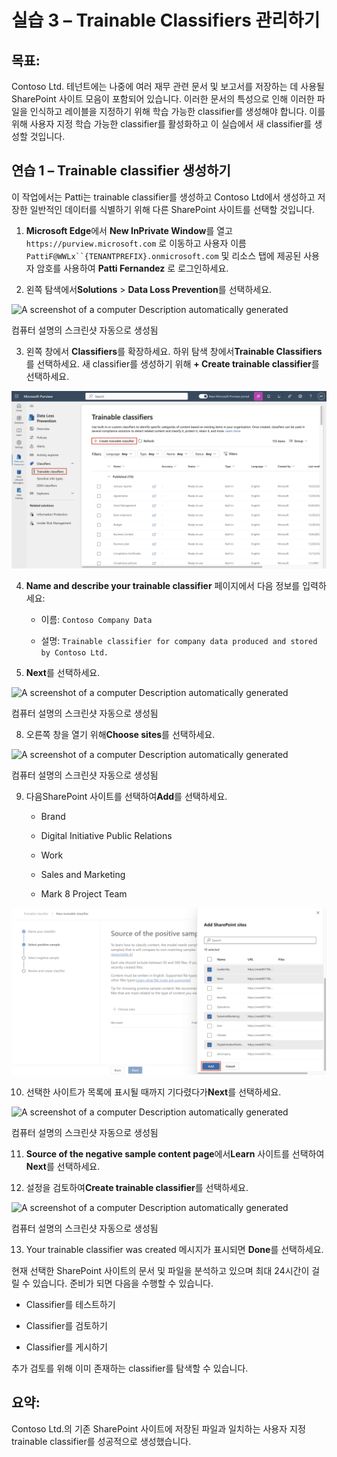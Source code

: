 # 실습 3 – Trainable Classifiers 관리하기

## 목표:

Contoso Ltd. 테넌트에는 나중에 여러 재무 관련 문서 및 보고서를 저장하는
데 사용될 SharePoint 사이트 모음이 포함되어 있습니다. 이러한 문서의
특성으로 인해 이러한 파일을 인식하고 레이블을 지정하기 위해 학습 가능한
classifier를 생성해야 합니다. 이를 위해 사용자 지정 학습 가능한
classifier를 활성화하고 이 실습에서 새 classifier를 생성할 것입니다.

## 연습 1 – Trainable classifier 생성하기

이 작업에서는 Patti는 trainable classifier를 생성하고 Contoso Ltd에서
생성하고 저장한 일반적인 데이터를 식별하기 위해 다른 SharePoint 사이트를
선택할 것입니다.

1.  **Microsoft Edge**에서 **New InPrivate Window**를
    열고`https://purview.microsoft.com` 로 이동하고 사용자
    이름`PattiF@WWLx``{TENANTPREFIX}.onmicrosoft.com` 및 리소스 탭에
    제공된 사용자 암호를 사용하여 **Patti Fernandez** 로 로그인하세요.

2.  왼쪽 탐색에서**Solutions** \> **Data Loss Prevention**를 선택하세요.

![A screenshot of a computer Description automatically
generated](./media/image1.png)

컴퓨터 설명의 스크린샷 자동으로 생성됨

3.  왼쪽 창에서 **Classifiers**를 확장하세요. 하위 탐색
    창에서**Trainable Classifiers** 를 선택하세요. 새 classifier를
    생성하기 위해 **+ Create trainable classifier**를 선택하세요.

![](./media/image2.png)

4.  **Name and describe your trainable classifier** 페이지에서 다음
    정보를 입력하세요:

    - 이름: `Contoso Company Data`

    - 설명:
      `Trainable classifier for company data produced and stored by Contoso Ltd.`

5.  **Next**를 선택하세요.

![A screenshot of a computer Description automatically
generated](./media/image3.png)

컴퓨터 설명의 스크린샷 자동으로 생성됨

8.  오른쪽 창을 열기 위해**Choose sites**를 선택하세요.

![A screenshot of a computer Description automatically
generated](./media/image4.png)

컴퓨터 설명의 스크린샷 자동으로 생성됨

9.  다음SharePoint 사이트를 선택하여**Add**를 선택하세요.

    - Brand

    - Digital Initiative Public Relations

    - Work

    - Sales and Marketing

    - Mark 8 Project Team

![](./media/image5.png)

10. 선택한 사이트가 목록에 표시될 때까지 기다렸다가**Next**를
    선택하세요.

![A screenshot of a computer Description automatically
generated](./media/image6.png)

컴퓨터 설명의 스크린샷 자동으로 생성됨

11. **Source of the negative sample content page**에서**Learn** 사이트를
    선택하여**Next**를 선택하세요.

12. 설정을 검토하여**Create trainable classifier**를 선택하세요.

![A screenshot of a computer Description automatically
generated](./media/image7.png)

컴퓨터 설명의 스크린샷 자동으로 생성됨

13. Your trainable classifier was created 메시지가 표시되면 **Done**를
    선택하세요.

현재 선택한 SharePoint 사이트의 문서 및 파일을 분석하고 있으며 최대
24시간이 걸릴 수 있습니다. 준비가 되면 다음을 수행할 수 있습니다.

- Classifier를 테스트하기

- Classifier를 검토하기

- Classifier를 게시하기

추가 검토를 위해 이미 존재하는 classifier를 탐색할 수 있습니다.

## 요약:

Contoso Ltd.의 기존 SharePoint 사이트에 저장된 파일과 일치하는 사용자
지정 trainable classifier를 성공적으로 생성했습니다.
